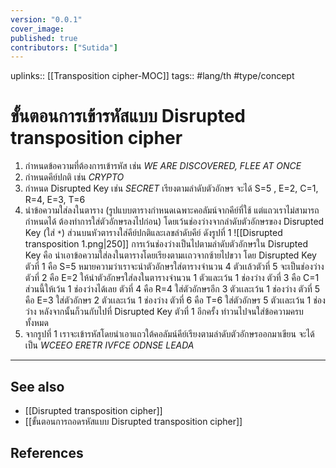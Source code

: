 ```yaml
---
version: "0.0.1"
cover_image:
published: true
contributors: ["Sutida"]
---
```

uplinks:: [[Transposition cipher-MOC]]
tags:: #lang/th #type/concept

# ขั้นตอนการเข้ารหัสแบบ Disrupted transposition cipher
1. กำหนดข้อความที่ต้องการเข้ารหัส เช่น *WE ARE DISCOVERED, FLEE AT ONCE*
2. กำหนดคีย์ปกติ เช่น *CRYPTO*
3.  กำหนด Disrupted Key  เช่น  *SECRET*  เรียงตามลำดับตัวอักษร จะได้ S=5 , E=2, C=1, R=4, E=3, T=6 
4. นำข้อความใส่ลงในตาราง (รูปแบบตารางกำหนดเฉพาะคอลัมน์จากคีย์ที่ใช้ แต่แถวเราไม่สามารถกำหนดได้ ต้องทำการใส่ตัวอักษรลงไปก่อน) โดยเว้นช่องว่างจากลำดับตัวอักษรของ Disrupted Key  (ใส่ `*`) ส่วนบนหัวตารางใส่คีย์ปกติและเลขลำดับคีย์ ดังรูปที่ 1
![[Disrupted transposition 1.png|250]]
	 การเว้นช่องว่างเป็นไปตามลำดับตัวอักษรใน Disrupted Key คือ นำเอาข้อความใส่ลงในตารางโดยเรียงตามเเถวจากซ้ายไปขวา โดย Disrupted Key ตัวที่ 1 คือ  S=5 หมายความว่าเราจะนำตัวอักษรใส่ตารางจำนวน 4 ตัวเเล้วตัวที่ 5 จะเป็นช่องว่าง 
	 ตัวที่ 2 คือ E=2 ให้นำตัวอักษรใส่ลงในตารางจำนวน 1 ตัวและเว้น 1 ช่องว่าง
	 ตัวที่ 3 คือ C=1 ส่วนนี้ให้เว้น 1 ช่องว่างได้เลย
	 ตัวที่ 4 คือ R=4 ใส่ตัวอักษรอีก 3 ตัวเเละเว้น 1 ช่องว่าง
	 ตัวที่ 5 คือ E=3 ใส่ตัวอักษร 2 ตัวเเละเว้น 1 ช่องว่าง
	 ตัวที่ 6 คือ T=6 ใส่ตัวอักษร 5 ตัวเเละเว้น 1 ช่องว่าง
	 หลังจากนั้นก็วนกับไปที่ Disrupted Key ตัวที่ 1 อีกครั้ง ทำวนไปจนใส่ข้อความครบทั้งหมด 
5. จากรูปที่ 1 เราจะเข้ารหัสโดยนำเอาแถวใต้คอลัมน์คีย์เรียงตามลำดับตัวอักษรออกมาเขียน จะได้เป็น *WCEEO ERETR IVFCE ODNSE LEADA* 
---
## See also
- [[Disrupted transposition cipher]]
- [[ขั้นตอนการถอดรหัสแบบ Disrupted transposition cipher]]
## References


